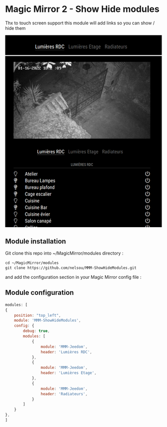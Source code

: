 # Magic Mirror 2 - Show Hide modules

Thx to touch screen support this module will add links so you can show / hide them 

![alt text](https://github.com/nelsou/MMM-ShowHideModules/blob/master/screenshots/links.png "Image of MMM-ShowHideModules links")
![alt text](https://github.com/nelsou/MMM-ShowHideModules/blob/master/screenshots/integration.png "Image of MMM-ShowHideModules integration")

## Module installation

Git clone this repo into ~/MagicMirror/modules directory :
```
cd ~/MagicMirror/modules
git clone https://github.com/nelsou/MMM-ShowHideModules.git
```
and add the configuration section in your Magic Mirror config file : 

## Module configuration

````javascript
modules: [
{
    position: "top_left",
    module: 'MMM-ShowHideModules',
    config: {
        debug: true,
        modules: [
            {
                module: 'MMM-Jeedom',
                header: 'Lumières RDC',
            },
            {
                module: 'MMM-Jeedom',
                header: 'Lumières Etage',
            },
            {
                module: 'MMM-Jeedom',
                header: 'Radiateurs',
            }
        ]
    }
},
]
````
